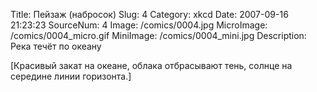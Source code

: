 Title: Пейзаж (набросок) 
Slug: 4 
Category: xkcd 
Date: 2007-09-16 21:23:23 
SourceNum: 4 
Image: /comics/0004.jpg 
MicroImage: /comics/0004_micro.gif 
MiniImage: /comics/0004_mini.jpg 
Description: Река течёт по океану 

[Красивый закат на океане, облака отбрасывают тень, солнце на середине линии горизонта.]